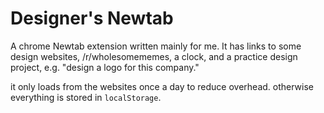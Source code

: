 # Designer's Newtab
A chrome Newtab extension written mainly for me. It has links to some design websites, /r/wholesomememes, a clock, and a practice design project, e.g. "design a logo for this company."

it only loads from the websites once a day to reduce overhead. otherwise everything is stored in `localStorage`.
